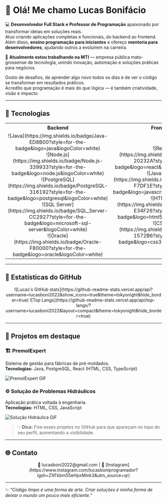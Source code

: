 # 👋 Olá! Me chamo Lucas Bonifácio

💻 **Desenvolvedor Full Stack e Professor de Programação** apaixonado por transformar ideias em soluções reais.  
Atuo criando aplicações completas e funcionais, do backend ao frontend.  
Além disso, **ensino programação para iniciantes** e ofereço **mentoria para desenvolvedores**, ajudando outros a evoluírem na carreira.  

🚀 **Atualmente estou trabalhando na MTI** — empresa pública mato-grossense de tecnologia, unindo inovação, automação e soluções práticas para negócios.  

Gosto de desafios, de aprender algo novo todos os dias e de ver o código se transformar em resultados práticos.  
Acredito que programação é mais do que lógica — é também criatividade, visão e impacto.

---

## 🧰 Tecnologias

<div align="center">

<table>
<tr>
<th>Backend</th>
<th>Frontend</th>
</tr>
<tr>
<td align="center">
![Java](https://img.shields.io/badge/Java-ED8B00?style=for-the-badge&logo=java&logoColor=white)<br>
![Node.js](https://img.shields.io/badge/Node.js-339933?style=for-the-badge&logo=node.js&logoColor=white)<br>
![PostgreSQL](https://img.shields.io/badge/PostgreSQL-316192?style=for-the-badge&logo=postgresql&logoColor=white)<br>
![SQL Server](https://img.shields.io/badge/SQL_Server-CC2927?style=for-the-badge&logo=microsoft-sql-server&logoColor=white)<br>
![Oracle](https://img.shields.io/badge/Oracle-F80000?style=for-the-badge&logo=oracle&logoColor=white)
</td>
<td align="center">
![React](https://img.shields.io/badge/React-20232A?style=for-the-badge&logo=react&logoColor=61DAFB)<br>
![JavaScript](https://img.shields.io/badge/JavaScript-F7DF1E?style=for-the-badge&logo=javascript&logoColor=black)<br>
![HTML5](https://img.shields.io/badge/HTML5-E34F26?style=for-the-badge&logo=html5&logoColor=white)<br>
![CSS3](https://img.shields.io/badge/CSS3-1572B6?style=for-the-badge&logo=css3&logoColor=white)
</td>
</tr>
</table>

</div>

---

## 🌟 Estatísticas do GitHub
<div align="center">
![Lucas's GitHub stats](https://github-readme-stats.vercel.app/api?username=lucasboni2022&show_icons=true&theme=tokyonight&hide_border=true)
![Top Langs](https://github-readme-stats.vercel.app/api/top-langs/?username=lucasboni2022&layout=compact&theme=tokyonight&hide_border=true)
</div>

---

## 📌 Projetos em destaque

### 🏗️ PremolExpert
Sistema de gestão para fábricas de pré-moldados.  
**Tecnologias:** Java, PostgreSQL, React (HTML, CSS, TypeScript)  

![PremolExpert GIF](https://media.giphy.com/media/3o7TKr45Zkz5xB9r5y/giphy.gif) <!-- substitua pelo GIF real do projeto -->

### ⚙️ Solução de Problemas Hidráulicos
Aplicação prática voltada à engenharia.  
**Tecnologias:** HTML, CSS, JavaScript  

![Solução Hidráulica GIF](https://media.giphy.com/media/l0MYt5jPR6QX5pnqM/giphy.gif) <!-- substitua pelo GIF real -->

> 💡 **Dica:** Fixe esses projetos no GitHub para que apareçam no topo do seu perfil, aumentando a visibilidade.

---

## 🌐 Contato
<div align="center">
📧 lucasboni2022@gmail.com  |  📸 [Instagram](https://www.instagram.com/lucasboniprogramador?igsh=ZXFkbm55eHpxMmk3&utm_source=qr)
</div>

---

✨ *“Código limpo é uma forma de arte. Criar soluções é minha forma de deixar o mundo um pouco mais eficiente.”*
